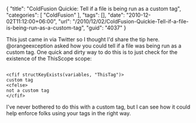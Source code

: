 {
	"title": "ColdFusion Quickie: Tell if a file is being run as a custom tag",
	"categories": [
		"ColdFusion"
	],
	"tags": [],
	"date": "2010-12-02T11:12:00+06:00",
	"url": "/2010/12/02/ColdFusion-Quickie-Tell-if-a-file-is-being-run-as-a-custom-tag",
	"guid": "4037"
}

This just came in via Twitter so I thought I'd share the tip here. @orangeexception asked how you could tell if a file was being run as a custom tag. One quick and dirty way to do this is to just check for the existence of the ThisScope scope:

<p>

<code>
&lt;cfif structKeyExists(variables, "ThisTag")&gt;
custom tag
&lt;cfelse&gt;
not a custom tag
&lt;/cfif&gt;
</code>

<p/>

I've never bothered to do this with a custom tag, but I can see how it could help enforce folks using your tags in the right way.